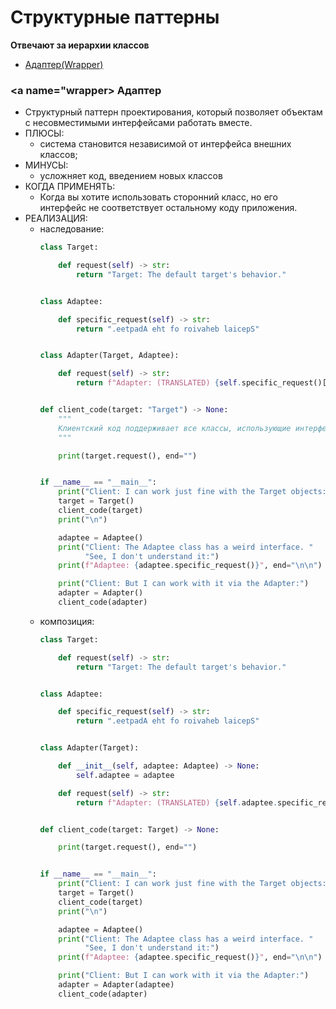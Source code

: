 # Структурные паттерны
**Отвечают за иерархии классов**

+ [Адаптер(Wrapper)](#wrapper)

### <a name="wrapper></a> Адаптер 
+ Cтруктурный паттерн проектирования, который позволяет объектам с несовместимыми интерфейсами работать вместе.
+ ПЛЮСЫ:
    + система становится независимой от интерфейса внешних классов;
+ МИНУСЫ:
    + усложняет код, введением новых классов
+ КОГДА ПРИМЕНЯТЬ:
    + Когда вы хотите использовать сторонний класс, но его интерфейс не соответствует остальному коду приложения.
+ РЕАЛИЗАЦИЯ:
    + наследование:
        ```py
        class Target:

            def request(self) -> str:
                return "Target: The default target's behavior."


        class Adaptee:

            def specific_request(self) -> str:
                return ".eetpadA eht fo roivaheb laicepS"


        class Adapter(Target, Adaptee):

            def request(self) -> str:
                return f"Adapter: (TRANSLATED) {self.specific_request()[::-1]}"


        def client_code(target: "Target") -> None:
            """
            Клиентский код поддерживает все классы, использующие интерфейс Target.
            """

            print(target.request(), end="")


        if __name__ == "__main__":
            print("Client: I can work just fine with the Target objects:")
            target = Target()
            client_code(target)
            print("\n")

            adaptee = Adaptee()
            print("Client: The Adaptee class has a weird interface. "
                  "See, I don't understand it:")
            print(f"Adaptee: {adaptee.specific_request()}", end="\n\n")

            print("Client: But I can work with it via the Adapter:")
            adapter = Adapter()
            client_code(adapter)
        ```
    + композиция:
        ```py
        class Target:

            def request(self) -> str:
                return "Target: The default target's behavior."


        class Adaptee:
        
            def specific_request(self) -> str:
                return ".eetpadA eht fo roivaheb laicepS"


        class Adapter(Target):
        
            def __init__(self, adaptee: Adaptee) -> None:
                self.adaptee = adaptee

            def request(self) -> str:
                return f"Adapter: (TRANSLATED) {self.adaptee.specific_request()[::-1]}"


        def client_code(target: Target) -> None:
        
            print(target.request(), end="")


        if __name__ == "__main__":
            print("Client: I can work just fine with the Target objects:")
            target = Target()
            client_code(target)
            print("\n")

            adaptee = Adaptee()
            print("Client: The Adaptee class has a weird interface. "
                  "See, I don't understand it:")
            print(f"Adaptee: {adaptee.specific_request()}", end="\n\n")

            print("Client: But I can work with it via the Adapter:")
            adapter = Adapter(adaptee)
            client_code(adapter)
        ```
